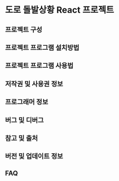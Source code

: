 # 도로 돌발상황 React 프로젝트
## 프로젝트 구성
## 프로젝트 프로그램 설치방법
## 프로젝트 프로그램 사용법
## 저작권 및 사용권 정보
## 프로그래머 정보
## 버그 및 디버그
## 참고 및 출처
## 버전 및 업데이트 정보
## FAQ
